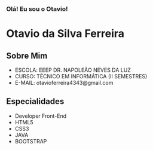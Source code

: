 ### Olá! Eu sou o Otavio!






  <div>
        <h1>Otavio da Silva Ferreira</h1>
        <h2>Sobre Mim</h2>
            <ul>
                <li>ESCOLA: EEEP DR. NAPOLEÃO NEVES DA LUZ</li>
                <li>CURSO: TÉCNICO EM INFORMÁTICA (II SEMESTRES)</li>
                <li>E-MAIL: otavioferreira4343@gmail.com</li>
            </ul>
        <h2>Especialidades</h2>
            <ul>
                <li>Developer Front-End</li>
                <li>HTML5</li>
                <li>CSS3</li>
                <li>JAVA</li>
                <li>BOOTSTRAP</li>
            </ul>
    </div>
